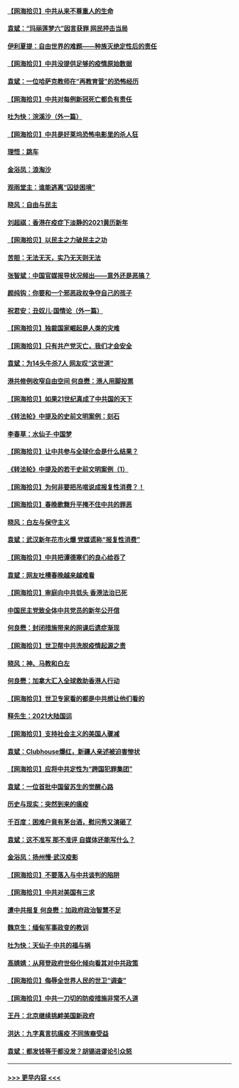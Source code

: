#### [【网海拾贝】中共从来不尊重人的生命](../pages/nsc993/n12774114.md?t=02262251) 
#### [袁斌：“玛丽莲梦六”因言获罪 网民抨击当局](../pages/nsc993/n12774001.md?t=02262251) 
#### [伊利夏提：自由世界的难题——种族灭绝定性后的责任](../pages/nsc993/n12773278.md?t=02262251) 
#### [【网海拾贝】中共没提供足够的疫情原始数据](../pages/nsc993/n12771766.md?t=02262251) 
#### [袁斌：一位哈萨克教师在“再教育营”的恐怖经历](../pages/nsc993/n12771710.md?t=02262251) 
#### [【网海拾贝】中共对每例新冠死亡都负有责任](../pages/nsc993/n12769325.md?t=02262251) 
#### [吐为快：浣溪沙（外一篇）](../pages/nsc993/n12768381.md?t=02262251) 
#### [【网海拾贝】中共是好莱坞恐怖电影里的杀人狂](../pages/nsc993/n12767295.md?t=02262251) 
#### [理悟：跳车](../pages/nsc993/n12767271.md?t=02262251) 
#### [金浴凤：浪淘沙](../pages/nsc993/n12766044.md?t=02262251) 
#### [观雨堂主：谁能逃离“囚徒困境”](../pages/nsc993/n12766004.md?t=02262251) 
#### [晓风：自由与民主](../pages/nsc993/n12765244.md?t=02262251) 
#### [刘超祺：香港在疫症下淡静的2021黄历新年](../pages/nsc993/n12765193.md?t=02262251) 
#### [【网海拾贝】以民主之力破民主之功](../pages/nsc993/n12765175.md?t=02262251) 
#### [苦胆：无法无天，实乃无天则无法](../pages/nsc993/n12765142.md?t=02262251) 
#### [张智斌：中国官媒报导状况频出——意外还是恶搞？](../pages/nsc993/n12765124.md?t=02262251) 
#### [颜纯钩：你要和一个邪恶政权争夺自己的孩子](../pages/nsc993/n12764299.md?t=02262251) 
#### [祝君安：丑奴儿‧国情论（外一篇）](../pages/nsc993/n12764204.md?t=02262251) 
#### [【网海拾贝】独裁国家崛起是人类的灾难](../pages/nsc993/n12764177.md?t=02262251) 
#### [【网海拾贝】只有共产党灭亡，我们才会安全](../pages/nsc993/n12762110.md?t=02262251) 
#### [袁斌：为14头牛杀7人 网友叹“这世道”](../pages/nsc993/n12762059.md?t=02262251) 
#### [港共修例收窄自由空间 何良懋：港人用脚投票](../pages/nsc993/n12760734.md?t=02262251) 
#### [【网海拾贝】如果21世纪真成了中共国的天下](../pages/nsc993/n12759741.md?t=02262251) 
#### [《转法轮》中提及的史前文明案例：刻石](../pages/nsc993/n12758577.md?t=02262251) 
#### [李春草：水仙子‧中国梦](../pages/nsc993/n12757686.md?t=02262251) 
#### [【网海拾贝】让中共参与全球化会是什么结果？](../pages/nsc993/n12757585.md?t=02262251) 
#### [《转法轮》中提及的若干史前文明案例（1）](../pages/nsc993/n12756200.md?t=02262251) 
#### [【网海拾贝】为何非要把吊唁说成报复性消费？！](../pages/nsc993/n12753738.md?t=02262251) 
#### [【网海拾贝】春晚歌舞升平掩不住中共的罪恶](../pages/nsc993/n12752025.md?t=02262251) 
#### [晓风：白左与保守主义](../pages/nsc993/n12752016.md?t=02262251) 
#### [袁斌：武汉新年花市火爆 党媒谎称“报复性消费”](../pages/nsc993/n12751938.md?t=02262251) 
#### [【网海拾贝】中共把谭德塞们的良心给吞了](../pages/nsc993/n12750636.md?t=02262251) 
#### [袁斌：网友吐槽春晚越来越难看](../pages/nsc993/n12750619.md?t=02262251) 
#### [【网海拾贝】审庭向中共低头 香港法治已死](../pages/nsc993/n12748910.md?t=02262251) 
#### [中国民主党致全体中共党员的新年公开信](../pages/nsc993/n12747581.md?t=02262251) 
#### [何良懋：封闭措施带来的网课后遗症渐现](../pages/nsc993/n12747478.md?t=02262251) 
#### [【网海拾贝】世卫帮中共洗脱疫情起源之责](../pages/nsc993/n12746838.md?t=02262251) 
#### [晓风：神、马教和白左](../pages/nsc993/n12746828.md?t=02262251) 
#### [何良懋：加拿大汇入全球救助香港人行动](../pages/nsc993/n12746719.md?t=02262251) 
#### [【网海拾贝】世卫专家看的都是中共想让他们看的](../pages/nsc993/n12744865.md?t=02262251) 
#### [释先生：2021大陆国运](../pages/nsc993/n12744813.md?t=02262251) 
#### [【网海拾贝】支持社会主义的美国人骤减](../pages/nsc993/n12742476.md?t=02262251) 
#### [袁斌：Clubhouse爆红，新疆人亲述被迫害惨状](../pages/nsc993/n12742407.md?t=02262251) 
#### [【网海拾贝】应将中共定性为“跨国犯罪集团”](../pages/nsc993/n12740430.md?t=02262251) 
#### [袁斌：一位首批中国留苏生的觉醒心路](../pages/nsc993/n12740396.md?t=02262251) 
#### [历史与现实：突然到来的瘟疫](../pages/nsc993/n12738507.md?t=02262251) 
#### [千百度：困难户竟有茅台酒，慰问秀又演砸了](../pages/nsc993/n12738362.md?t=02262251) 
#### [袁斌：这不准写 那不准评 自媒体还能写什么？](../pages/nsc993/n12737833.md?t=02262251) 
#### [金浴凤：扬州慢‧武汉疫影](../pages/nsc993/n12737248.md?t=02262251) 
#### [【网海拾贝】不要落入与中共谈判的陷阱](../pages/nsc993/n12735229.md?t=02262251) 
#### [【网海拾贝】中共对美国有三求](../pages/nsc993/n12735197.md?t=02262251) 
#### [遭中共报复 何良懋：加政府政治智慧不足](../pages/nsc993/n12734323.md?t=02262251) 
#### [魏京生：缅甸军事政变的教训](../pages/nsc993/n12732470.md?t=02262251) 
#### [吐为快：天仙子·中共的福与祸](../pages/nsc993/n12732165.md?t=02262251) 
#### [高婧婧：从拜登政府世俗化倾向看其对中共政策](../pages/nsc993/n12730028.md?t=02262251) 
#### [【网海拾贝】侮辱全世界人民的世卫“调查”](../pages/nsc993/n12727884.md?t=02262251) 
#### [【网海拾贝】中共一刀切的防疫措施非常不人道](../pages/nsc993/n12724879.md?t=02262251) 
#### [王丹：北京继续挑衅美国新政府](../pages/nsc993/n12722456.md?t=02262251) 
#### [洪达：九字真言抗瘟疫 不同族裔受益](../pages/nsc993/n12722448.md?t=02262251) 
#### [袁斌：都发钱等于都没发？胡锡进谬论引众怒](../pages/nsc993/n12722393.md?t=02262251) 

----
#### [ >>> 更早内容 <<< ](../indexes/nsc993-earlier.md)
